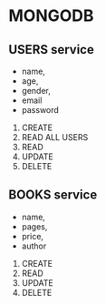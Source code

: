 # MONGODB
##  USERS  service
- name,
- age,
- gender,
- email
- password

1. CREATE
2. READ ALL USERS
3. READ
4. UPDATE
5. DELETE


##  BOOKS  service
- name,
- pages,
- price,
- author

1. CREATE
2. READ
3. UPDATE
4. DELETE

